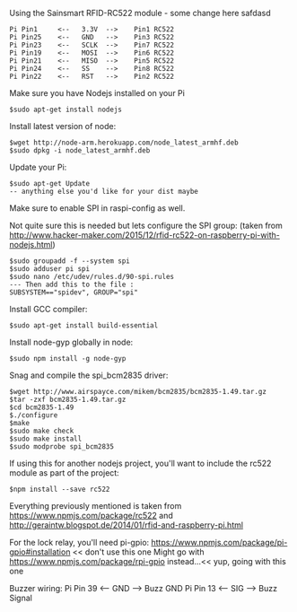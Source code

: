 Using the Sainsmart RFID-RC522 module - some change here safdasd
    
    Pi Pin1     <--   3.3V  -->    Pin1 RC522
    Pi Pin25    <--   GND   -->    Pin3 RC522
    Pi Pin23    <--   SCLK  -->    Pin7 RC522
    Pi Pin19    <--   MOSI  -->    Pin6 RC522
    Pi Pin21    <--   MISO  -->    Pin5 RC522
    Pi Pin24    <--   SS    -->    Pin8 RC522
    Pi Pin22    <--   RST   -->    Pin2 RC522

Make sure you have Nodejs installed on your Pi
    
    $sudo apt-get install nodejs

Install latest version of node:

    $wget http://node-arm.herokuapp.com/node_latest_armhf.deb
    $sudo dpkg -i node_latest_armhf.deb

Update your Pi:
    
    $sudo apt-get Update
    -- anything else you'd like for your dist maybe

Make sure to enable SPI in raspi-config as well.

Not quite sure this is needed but lets configure the SPI group: (taken from http://www.hacker-maker.com/2015/12/rfid-rc522-on-raspberry-pi-with-nodejs.html)

    $sudo groupadd -f --system spi
    $sudo adduser pi spi
    $sudo nano /etc/udev/rules.d/90-spi.rules
    --- Then add this to the file :
    SUBSYSTEM=="spidev", GROUP="spi"

Install GCC compiler:
    
    $sudo apt-get install build-essential

Install node-gyp globally in node:
    
    $sudo npm install -g node-gyp

Snag and compile the spi_bcm2835 driver:
    
    $wget http://www.airspayce.com/mikem/bcm2835/bcm2835-1.49.tar.gz
    $tar -zxf bcm2835-1.49.tar.gz
    $cd bcm2835-1.49
    $./configure
    $make
    $sudo make check
    $sudo make install
    $sudo modprobe spi_bcm2835

If using this for another nodejs project, you'll want to include the rc522 module as part of the project:

    $npm install --save rc522

Everything previously mentioned is taken from https://www.npmjs.com/package/rc522 and http://geraintw.blogspot.de/2014/01/rfid-and-raspberry-pi.html

For the lock relay, you'll need pi-gpio: https://www.npmjs.com/package/pi-gpio#installation << don't use this one
Might go with https://www.npmjs.com/package/rpi-gpio instead...<< yup, going with this one

Buzzer wiring:
    Pi Pin 39 <-- GND --> Buzz GND
    Pi Pin 13 <-- SIG --> Buzz Signal

